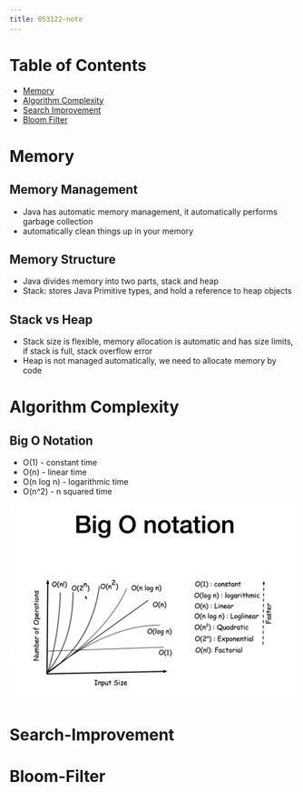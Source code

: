 ```yaml
---
title: 053122-note
---
```


# Table of Contents
- [Memory](#Memory)
- [Algorithm Complexity](#Algorithm-Complexity)
- [Search Improvement](#Search-Improvement)
- [Bloom Filter](#Bloom-Filter)


# Memory

## Memory Management
- Java has automatic memory management, it automatically performs garbage collection
- automatically clean things up in your memory

## Memory Structure
- Java divides memory into two parts, stack and heap
- Stack: stores Java Primitive types, and hold a reference to heap objects

## Stack vs Heap
- Stack size is flexible, memory allocation is automatic and has size limits, if stack is full, stack overflow error
- Heap is not managed automatically, we need to allocate memory by code

# Algorithm Complexity
## Big O Notation
- O(1) - constant time
- O(n) - linear time
- O(n log n) - logarithmic time
- O(n^2) - n squared time

![Big O Notation]( Big-O.png "Big O Notation" )


# Search-Improvement

# Bloom-Filter

